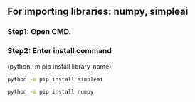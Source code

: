 ## For importing libraries: numpy, simpleai

### Step1: Open CMD.

### Step2: Enter install command
(python -m pip install library_name)
```cmd
python -m pip install simpleai 
```

```cmd
python -m pip install numpy
```
